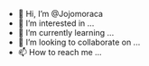 - 👋 Hi, I’m @Jojomoraca
- 👀 I’m interested in ...
- 🌱 I’m currently learning ...
- 💞️ I’m looking to collaborate on ...
- 📫 How to reach me ...

<!---
Jojomoraca/Jojomoraca is a ✨ special ✨ repository because its `README.md` (this file) appears on your GitHub profile.
You can click the Preview link to take a look at your changes.
--->
